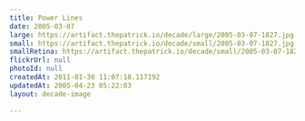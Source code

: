 ```yaml
---
title: Power Lines
date: 2005-03-07
large: https://artifact.thepatrick.io/decade/large/2005-03-07-1827.jpg
small: https://artifact.thepatrick.io/decade/small/2005-03-07-1827.jpg
smallRetina: https://artifact.thepatrick.io/decade/small/2005-03-07-1827@2x.jpg
flickrUrl: null
photoId: null
createdAt: 2011-01-30 11:07:18.117192
updatedAt: 2005-04-23 05:22:03
layout: decade-image

---
```


